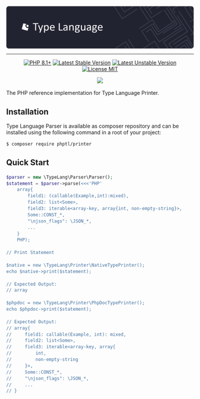 <a href="https://github.com/php-type-language" target="_blank">
    <picture>
        <img align="center" src="https://github.com/php-type-language/.github/blob/master/assets/dark.png?raw=true">
    </picture>
</a>

---

<p align="center">
    <a href="https://packagist.org/packages/phptl/printer"><img src="https://poser.pugx.org/phptl/printer/require/php?style=for-the-badge" alt="PHP 8.1+"></a>
    <a href="https://packagist.org/packages/phptl/printer"><img src="https://poser.pugx.org/phptl/printer/version?style=for-the-badge" alt="Latest Stable Version"></a>
    <a href="https://packagist.org/packages/phptl/printer"><img src="https://poser.pugx.org/phptl/printer/v/unstable?style=for-the-badge" alt="Latest Unstable Version"></a>
    <a href="https://raw.githubusercontent.com/php-type-language/printer/blob/master/LICENSE"><img src="https://poser.pugx.org/phptl/printer/license?style=for-the-badge" alt="License MIT"></a>
</p>
<p align="center">
    <a href="https://github.com/php-type-language/printer/actions"><img src="https://github.com/php-type-language/printer/workflows/tests/badge.svg"></a>
</p>

The PHP reference implementation for Type Language Printer.

## Installation

Type Language Parser is available as composer repository and can be installed
using the following command in a root of your project:

```sh
$ composer require phptl/printer
```

## Quick Start

```php
$parser = new \TypeLang\Parser\Parser();
$statement = $parser->parse(<<<'PHP'
    array{
        field1: (callable(Example,int):mixed),
        field2: list<Some>,
        field3: iterable<array-key, array{int, non-empty-string}>,
        Some::CONST_*,
        "\njson_flags": \JSON_*,
        ...
    }
    PHP);

// Print Statement

$native = new \TypeLang\Printer\NativeTypePrinter();
echo $native->print($statement);

// Expected Output:
// array

$phpdoc = new \TypeLang\Printer\PhpDocTypePrinter();
echo $phpdoc->print($statement);

// Expected Output:
// array{
//     field1: callable(Example, int): mixed,
//     field2: list<Some>,
//     field3: iterable<array-key, array{
//         int,
//         non-empty-string
//     }>,
//     Some::CONST_*,
//     "\njson_flags": \JSON_*,
//     ...
// }
```
